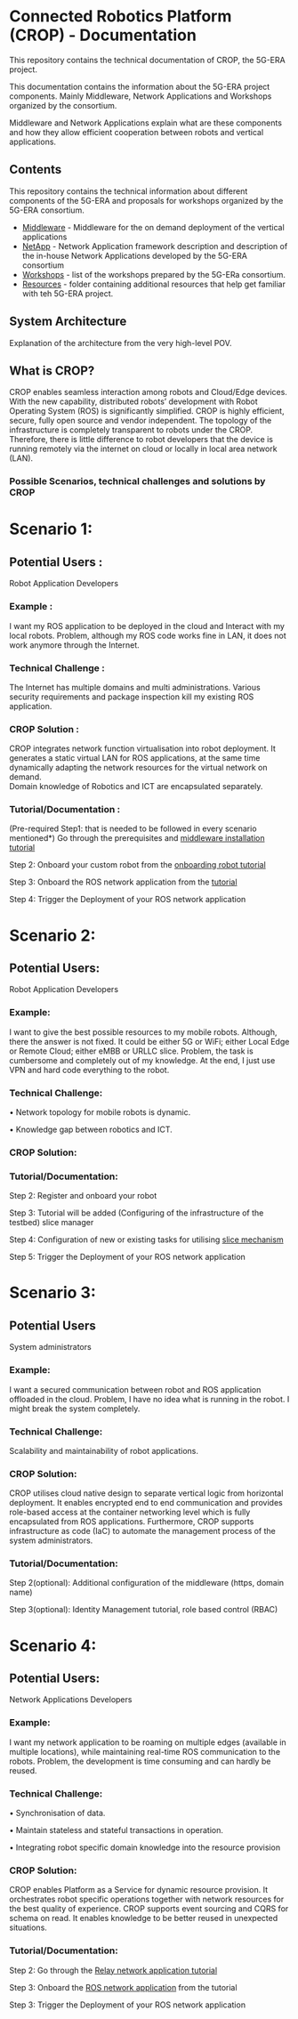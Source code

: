 # Connected Robotics Platform (CROP) - Documentation

This repository contains the technical documentation of CROP, the 5G-ERA project.

This documentation contains the information about the 5G-ERA project components. Mainly Middleware, Network Applications and Workshops organized by the consortium. 

Middleware and Network Applications explain what are these components and how they allow efficient cooperation between robots and vertical applications. 

## Contents

This repository contains the technical information about different components of the 5G-ERA and proposals for workshops organized by the 5G-ERA consortium.

* [Middleware](./Middleware/readme.md) - Middleware for the on demand deployment of the vertical applications
* [NetApp](./NetApp/readme.md) - Network Application framework description and description of the in-house Network Applications developed by the 5G-ERA consortium
* [Workshops](./Workshops/readme.md) - list of the workshops prepared by the 5G-ERa consortium.
* [Resources](./Resources/readme.md) - folder containing additional resources that help get familiar with teh 5G-ERA project.


## System Architecture

Explanation of the architecture from the very high-level POV.

## What is CROP? 

CROP enables seamless interaction among robots and Cloud/Edge devices. With the new capability, distributed robots’ development with Robot Operating System (ROS) is significantly simplified. CROP is highly efficient, secure, fully open source and vendor independent. The topology of the infrastructure is completely transparent to robots under the CROP. Therefore, there is little difference to robot developers that the device is running remotely via the internet on cloud or locally in local area network (LAN). 

### Possible Scenarios, technical challenges and solutions by CROP

# Scenario 1: 

## Potential Users : 
Robot Application Developers 

### Example : 
I want my ROS application to be deployed in the cloud and Interact with my local robots. 
Problem, although my ROS code works fine in LAN, it does not work anymore through the Internet.

### Technical Challenge : 
The Internet has multiple domains and multi administrations. Various security requirements and package inspection kill my existing ROS application. 

### CROP Solution : 
CROP integrates network function virtualisation into robot deployment. 
It generates a static virtual LAN for ROS applications, at the same time dynamically adapting the network resources for the virtual network on demand.  
Domain knowledge of Robotics and ICT are encapsulated separately.

### Tutorial/Documentation : 
(Pre-required Step1: that is needed to be followed in every scenario mentioned*) Go through the prerequisites and [middleware installation tutorial](https://github.com/5G-ERA/docs/tree/main/Middleware/architecture/Middleware%20Installation%20guide)

Step 2: Onboard your custom robot from the [onboarding robot tutorial](https://github.com/5G-ERA/docs/blob/main/Middleware/architecture/Onboarding/New%20robot%20onboarding.md)

Step 3: Onboard the ROS network application from the [tutorial](https://github.com/5G-ERA/docs/blob/main/Middleware/architecture/Onboarding/Netapp%20Onboarding.md) 

Step 4: Trigger the Deployment of  your ROS network application


# Scenario 2:

## Potential Users: 
Robot Application Developers

### Example:
I want to give the best possible  resources to my mobile robots. Although, there the answer is not fixed. It could be either 5G or WiFi; either Local Edge or Remote Cloud; either eMBB or URLLC slice.
Problem, the task is cumbersome and completely out of my knowledge. At the end, I just use VPN and hard code everything to the robot. 

### Technical Challenge: 
•	Network topology for mobile robots is dynamic. 

•	Knowledge gap between robotics and ICT.

### CROP Solution:


### Tutorial/Documentation:
Step 2: Register and onboard your robot 

Step 3: Tutorial will be added (Configuring of the infrastructure of the testbed) slice manager

Step 4: Configuration of new or existing tasks for utilising [slice mechanism](https://github.com/5G-ERA/middleware/blob/0d21429019390f2f96e29266185a1cb75eade1a0/docs/Developer/5g_testbed_integration.md) 

Step 5: Trigger the Deployment of  your ROS network application

# Scenario 3:

## Potential Users 
System administrators 

### Example:
I want a secured communication between robot and ROS application offloaded in the cloud. 
Problem, I have no idea what is running in the robot. I might break the system completely.

### Technical Challenge:
Scalability and maintainability of robot applications.

### CROP Solution:
CROP utilises cloud native design to separate vertical logic from horizontal deployment. It enables encrypted end to end communication and provides role-based access at the container networking level which is fully encapsulated from ROS applications. Furthermore, CROP supports infrastructure as code (IaC) to automate the management process of the system administrators.

### Tutorial/Documentation:
Step 2(optional): Additional configuration of the middleware  (https, domain name)

Step 3(optional): Identity Management tutorial, role based control (RBAC)  

# Scenario 4:

## Potential Users: 
Network Applications Developers

### Example:
I want my network application to be roaming on multiple edges (available in multiple locations), while maintaining real-time ROS communication to the robots.
Problem, the development is time consuming and can hardly be reused. 

### Technical Challenge:
•	Synchronisation of data.

•	Maintain stateless and stateful transactions in operation. 

•	Integrating robot specific domain knowledge into the resource provision

### CROP Solution:
CROP enables Platform as a Service for dynamic resource provision. It orchestrates robot specific operations together with network resources for the best quality of experience. 
CROP supports event sourcing and CQRS for schema on read. It enables knowledge to be better reused in unexpected situations.  

### Tutorial/Documentation:
Step 2: Go through the [Relay network application tutorial](https://github.com/5G-ERA/relay_network_application) 

Step 3: Onboard the [ROS network application](https://github.com/5G-ERA/middleware/blob/main/docs/User/Onboarding/NetworkApplication) from the tutorial 

Step 3: Trigger the Deployment of  your ROS network application















